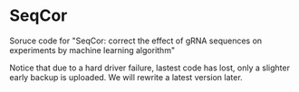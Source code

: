 # SeqCor
Soruce code for "SeqCor: correct the effect of gRNA sequences on experiments by machine learning algorithm"

Notice that due to a hard driver failure, lastest code has lost, only a slighter early backup is uploaded. We will rewrite a latest version later.
